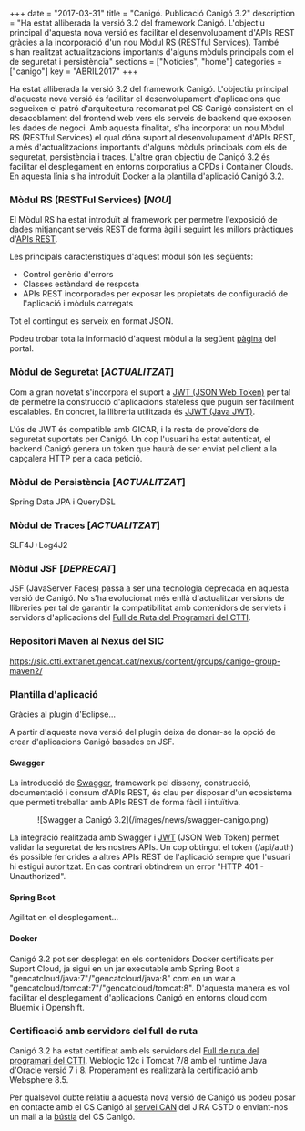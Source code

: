+++
date        = "2017-03-31"
title       = "Canigó. Publicació Canigó 3.2"
description = "Ha estat alliberada la versió 3.2 del framework Canigó. L'objectiu principal d'aquesta nova versió es facilitar el desenvolupament d'APIs REST gràcies a la incorporació d'un nou Mòdul RS (RESTful Services). També s'han realitzat actualitzacions importants d'alguns mòduls principals com el de seguretat i persistència"
sections    = ["Notícies", "home"]
categories  = ["canigo"]
key         = "ABRIL2017"
+++

Ha estat alliberada la versió 3.2 del framework Canigó. L'objectiu principal d'aquesta nova versió és facilitar el desenvolupament d'aplicacions que segueixen el patró d'arquitectura recomanat pel CS Canigó consistent en el desacoblament del frontend web vers els serveis de backend que exposen les dades de negoci. Amb aquesta finalitat, s'ha incorporat un nou Mòdul RS (RESTful Services) el qual dóna suport al desenvolupament d'APIs REST, a més d'actualitzacions importants d'alguns mòduls principals com els de seguretat, persistència i traces. L'altre gran objectiu de Canigó 3.2 és facilitar el desplegament en entorns corporatius a CPDs i Container Clouds. En aquesta línia s'ha introduït Docker a la plantilla d'aplicació Canigó 3.2.


### Mòdul RS (RESTFul Services) [_NOU_]

El Mòdul RS ha estat introduït al framework per permetre l'exposició de dades mitjançant serveis REST de forma àgil i seguint les millors pràctiques d'[APIs REST](http://canigo.ctti.gencat.cat/blog/2016/01/api/).

Les principals característiques d'aquest mòdul són les següents:

* Control genèric d'errors
* Classes estàndard de resposta
* APIs REST incorporades per exposar les propietats de configuració de l'aplicació i mòduls carregats

Tot el contingut es serveix en format JSON.

Podeu trobar tota la informació d'aquest mòdul a la següent [pàgina](http://canigo.ctti.gencat.cat/canigo-documentacio-versions-3x-core/modul-rs/) del portal.

### Mòdul de Seguretat [_ACTUALITZAT_]

Com a gran novetat s'incorpora el suport a [JWT (JSON Web Token)](https://jwt.io/) per tal de permetre la construcció d'aplicacions stateless que puguin ser fàcilment escalables. En concret, la llibreria utilitzada és [JJWT (Java JWT)](https://github.com/jwtk/jjwt).

L'ús de JWT és compatible amb GICAR, i la resta de proveïdors de seguretat suportats per Canigó. 
Un cop l'usuari ha estat autenticat, el backend Canigó genera un token que haurà de ser enviat pel client a la capçalera HTTP per a cada petició.

### Mòdul de Persistència [_ACTUALITZAT_]


Spring Data JPA i QueryDSL

### Mòdul de Traces [_ACTUALITZAT_]

SLF4J+Log4J2

### Mòdul JSF [_DEPRECAT_]

JSF (JavaServer Faces) passa a ser una tecnologia deprecada en aquesta versió de Canigó. No s'ha evolucionat més enllà d'actualitzar versions de llibreries per tal de garantir la compatibilitat amb contenidors de servlets i servidors d'aplicacions del [Full de Ruta del Programari del CTTI](https://portic.ctti.gencat.cat/les_TIC/Normativa/arquitectura/Documents/Full%20de%20Ruta%20del%20Programari.pdf).

### Repositori Maven al Nexus del SIC

https://sic.ctti.extranet.gencat.cat/nexus/content/groups/canigo-group-maven2/

### Plantilla d'aplicació

Gràcies al plugin d'Eclipse...

A partir d'aquesta nova versió del plugin deixa de donar-se la opció de crear d'aplicacions Canigó basades en JSF.

#### Swagger

La introducció de [Swagger](http://swagger.io/), framework pel disseny, construcció, documentació i consum d'APIs REST, és clau per disposar d'un ecosistema que permeti treballar amb APIs REST de forma fàcil i intuïtiva.

<center>![Swagger a Canigó 3.2](/images/news/swagger-canigo.png)</center>

La integració realitzada amb Swagger i [JWT](https://jwt.io/) (JSON Web Token) permet validar la seguretat de les nostres APIs. Un cop obtingut el token (/api/auth) és possible fer crides a altres APIs REST de l'aplicació sempre que l'usuari hi estigui autoritzat. En cas contrari obtindrem un error "HTTP 401 - Unauthorized".

#### Spring Boot

Agilitat en el desplegament...

#### Docker

Canigó 3.2 pot ser desplegat en els contenidors Docker certificats per Suport Cloud, ja sigui en un jar executable amb Spring Boot a "gencatcloud/java:7"/"gencatcloud/java:8" com en un war a "gencatcloud/tomcat:7"/"gencatcloud/tomcat:8". D'aquesta manera es vol facilitar el desplegament d'aplicacions Canigó en entorns cloud com Bluemix i Openshift.

### Certificació amb servidors del full de ruta

Canigó 3.2 ha estat certificat amb els servidors del [Full de ruta del programari del CTTI](https://portic.ctti.gencat.cat/les_TIC/Normativa/arquitectura/Documents/Full%20de%20Ruta%20del%20Programari.pdf). Weblogic 12c i Tomcat 7/8 amb el runtime Java d'Oracle versió 7 i 8. Properament es realitzarà la certificació amb Websphere 8.5.

Per qualsevol dubte relatiu a aquesta nova versió de Canigó us podeu posar en contacte amb el CS Canigó al [servei CAN](https://cstd.ctti.gencat.cat/jiracstd/browse/CAN) del JIRA CSTD o enviant-nos un mail a la [bústia](oficina-tecnica.canigo.ctti@gencat.cat) del CS Canigó.
